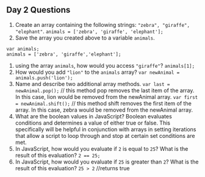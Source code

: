 ## Day 2 Questions

1. Create an array containing the following strings: `"zebra", "giraffe", "elephant"`.
`animals = ['zebra', 'giraffe', 'elephant'];`
1. Save the array you created above to a variable `animals`.
```
var animals;
animals = ['zebra', 'giraffe','elephant'];
```
1. using the array `animals`, how would you access `"giraffe"`?
`animals[1];`
1. How would you add `"lion"` to the `animals` array?
`var newAnimal = animals.push('lion');`
1. Name and describe two additional array methods.
`var last = newAnimal.pop();` // this method pop removes the last item of the array. In this case, lion would be removed from the newAnimal array.
`var first = newAnimal.shift();` // this method shift removes the first item of the array. In this case, zebra would be removed from the newAnimal array.
1. What are the boolean values in JavaScript?
Boolean evaluates conditions and determines a value of either true or false. This specifically will be helpful in conjunction with arrays in setting iterations that allow a script to loop through and stop at certain set conditions are met.
1. In JavaScript, how would you evaluate if `2` is equal to `25`? What is the result of this evaluation?
`2 == 25;`
1. In JavaScript, how would you evaluate if `25` is greater than `2`? What is the result of this evaluation?
`25 > 2` //returns true
